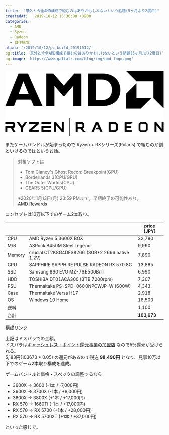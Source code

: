 ```yaml
---
title:  "意外と今全AMD構成で組むのはありかもしれないという話題(5ヶ月ぶり2度目)"
createdAt:   2019-10-12 15:30:00 +0900
categories: 
  - AMD
  - Ryzen
  - Radeon
  - 自作構成
alias: '/2019/10/12/pc_build_20191012/'
og:title: '意外と今全AMD構成で組むのはありかもしれないという話題(5ヶ月ぶり2度目)'
og:image: 'https://www.gaftalk.com/blog/img/amd_logo.png'
---
```


![リファレンス](/blog/img/amd_logo.png)

またゲームバンドルが始まったので Ryzen + RXシリーズ(Polaris) で組むのが割といけるのではというお話。
> 対象ソフトは 
> * Tom Clancy's Ghost Recon: Breakpoint(GPU) 
> * Borderlands 3(CPU/GPU) 
> * The Outer Worlds(CPU)
> * GEARS 5(CPU/GPU)  
> 
> ※2020年1月13日(月) 23:59 PMまで。早期終了の可能性あり。  
> [AMD Rewards](https://amd-heroes.jp/sp/50thgame_2nd/)

コンセプトは10万以下でのゲーム2本取り。

|        |                                                 | price (JPY) |
| ------ | ----------------------------------------------- | ----------- |
| CPU    | AMD Ryzen 5 3600X BOX                           | 32,780      |
| M/B    | ASRock B450M Steel Legend                       | 9,990       |
| Memory | crucial CT2K8G4DFS8266 (8GB*2 2666 native 1.2V) | 7,890       |
| GPU    | SAPPHIRE SAPPHIRE PULSE RADEON RX 570 8G        | 13,885      |
| SSD    | Samsung 860 EVO MZ-76E500B/IT                   | 6,990       |
| HDD    | TOSHIBA DT01ACA300 (3TB 7200rpm)                | 7,307       |
| PSU    | Thermaltake PS-SPD-0600NPCWJP-W (600W)          | 4,343       |
| Case   | Thermaltake Versa H17                           | 2,918       |
| OS     | Windows 10 Home                                 | 16,500      |
| 送料   |                                                 | 1,100       |
| 合計   |                                                 | **103,673** |

[構成リンク](http://niku.webcrow.jp/?MwkNTdHRMTEzdNcx8YpI1TEJTXID8rMKS3UMPfwKgMxsSzMdY7fUcB2TjFwDvfwIHR0ghiBUKj9CDwjKjAA=)

上記はドスパラでの金額。  
ドスパラは[キャッシュレス・ポイント還元事業の加盟店](https://www.dospara.co.jp/5info/cts_cashless) なので5％還元が受けられる。  
5,183円(103673 * 0.05) の還元があるので税込 **98,490円** となり、見事10万以下でのゲーム2本取り構成を達成。

ゲームバンドルと価格・スペックの調整するなら
* 3600X -> 3600 (-1本 / -7,000円)
* 3600X -> 3700X (-1本 / +8,000円)
* 3600X -> 3800X (+1本 / +17,000円)
* RX 570 -> 1660Ti (-1本 / +17,000円)
* RX 570 -> RX 5700 (+1本 / +28,000円)
* RX 570 -> RX 5700XT (+1本 / +37,000円)

といった感じで。
